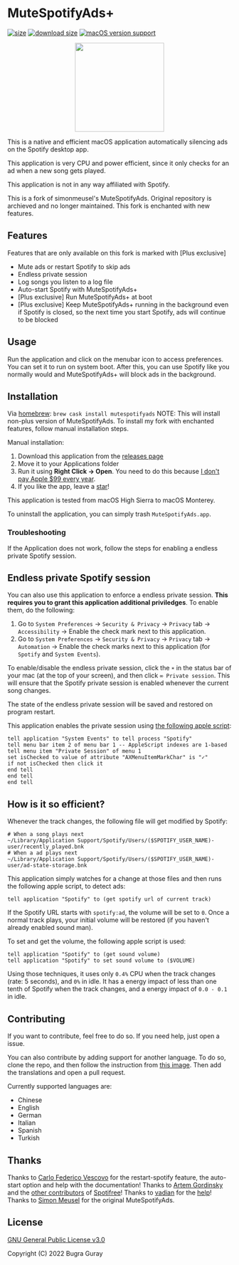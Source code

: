 # MuteSpotifyAds+


[![size](https://img.shields.io/badge/size-10.6%20MB-brightgreen.svg)](https://github.com/simonmeusel/MuteSpotifyAds/releases)
[![download size](https://img.shields.io/badge/download%20size-3.2%20MB-brightgreen.svg)](https://github.com/simonmeusel/MuteSpotifyAds/releases)
[![macOS version support](https://img.shields.io/badge/macOS-10.12--12.3-brightgreen.svg)](https://github.com/simonmeusel/MuteSpotifyAds/releases)

<p align="center"><img src="https://i.imgur.com/n12KjSw.png" height="200"></p>

This is a native and efficient macOS application automatically silencing ads on the Spotify desktop app.

This application is very CPU and power efficient, since it only checks for an ad when a new song gets played.

This application is not in any way affiliated with Spotify.

This is a fork of simonmeusel's MuteSpotifyAds. Original repository is archieved and no longer maintained. This fork is enchanted with new features.

## Features
Features that are only available on this fork is marked with [Plus exclusive] 
* Mute ads or restart Spotify to skip ads
* Endless private session
* Log songs you listen to a log file
* Auto-start Spotify with MuteSpotifyAds+
* [Plus exclusive] Run MuteSpotifyAds+ at boot
* [Plus exclusive] Keep MuteSpotifyAds+ running in the background even if Spotify is closed, so the next time you start Spotify, ads will continue to be blocked

## Usage

Run the application and click on the menubar icon to access preferences. You can set it to run on system boot. After this, you can use Spotify like you normally would and MuteSpotifyAds+ will block ads in the background.


## Installation

Via [homebrew](https://brew.sh/): `brew cask install mutespotifyads`
NOTE: This will install non-plus version of MuteSpotifyAds. To install my fork with enchanted features, follow manual installation steps.

Manual installation:

1. Download this application from the [releases page](https://github.com/CryptedBytes/MuteSpotifyAdsPlus/releases/)
2. Move it to your Applications folder
3. Run it using **Right Click -> Open**. You need to do this because [I don't pay Apple $99 every year](https://developer.apple.com/programs/).
4. If you like the app, leave a [star](https://github.com/CryptedBytes/MuteSpotifyAdsPlus/stargazers)!

This application is tested from macOS High Sierra to macOS Monterey.

To uninstall the application, you can simply trash `MuteSpotifyAds.app`.

### Troubleshooting

If the Application does not work, follow the steps for enabling a endless private Spotify session.

## Endless private Spotify session

You can also use this application to enforce a endless private session. **This requires you to grant this application additional priviledges**. To enable them, do the following:

1. Go to `System Preferences` → `Security & Privacy` → `Privacy` tab → `Accessibility` → Enable the check mark next to this application. 
2. Go to `System Preferences` → `Security & Privacy` → `Privacy` tab → `Automation` → Enable the check marks next to this application (for `Spotify` and `System Events`).

To enable/disable the endless private session, click the `☀︎` in the status bar of your mac (at the top of your screen), and then click `∞ Private session`. This will ensure that the Spotify private session is enabled whenever the current song changes.

The state of the endless private session will be saved and restored on program restart.

This application enables the private session using [the following apple script](https://stackoverflow.com/a/51068836/6286431):

```
tell application "System Events" to tell process "Spotify"
tell menu bar item 2 of menu bar 1 -- AppleScript indexes are 1-based
tell menu item "Private Session" of menu 1
set isChecked to value of attribute "AXMenuItemMarkChar" is "✓"
if not isChecked then click it
end tell
end tell
end tell
```

## How is it so efficient?

Whenever the track changes, the following file will get modified by Spotify:

```
# When a song plays next
~/Library/Application Support/Spotify/Users/($SPOTIFY_USER_NAME)-user/recently_played.bnk
# When a ad plays next
~/Library/Application Support/Spotify/Users/($SPOTIFY_USER_NAME)-user/ad-state-storage.bnk
```

This application simply watches for a change at those files and then runs the following apple script, to detect ads:

```
tell application "Spotify" to (get spotify url of current track)
```

If the Spotify URL starts with `spotify:ad`, the volume will be set to `0`. Once a normal track plays, your initial volume will be restored (if you haven't already enabled sound man).

To set and get the volume, the following apple script is used:

```
tell application "Spotify" to (get sound volume)
tell application "Spotify" to set sound volume to ($VOLUME)
```

Using those techniques, it uses only `0.4%` CPU when the track changes (rate: 5 seconds), and `0%` in idle. It has a energy impact of less than one tenth of Spotify when the track changes, and a energy impact of `0.0 - 0.1` in idle.

## Contributing

If you want to contribute, feel free to do so. If you need help, just open a issue.

You can also contribute by adding support for another language. To do so, clone the repo, and then follow the instruction from [this image](https://cdn-images-1.medium.com/max/1791/1*K2hxQs-c2Q8aZkgjCl6q4Q.png). Then add the translations and open a pull request.

Currently supported languages are:

* Chinese
* English
* German
* Italian
* Spanish
* Turkish

## Thanks

Thanks to [Carlo Federico Vescovo](https://github.com/cfvescovo) for the restart-spotify feature, the auto-start option and help with the documentation!
Thanks to [Artem Gordinsky](https://github.com/ArtemGordinsky/) and the [other contributors](https://github.com/ArtemGordinsky/Spotifree#thanks) of [Spotifree](https://github.com/ArtemGordinsky/Spotifree)!
Thanks to [vadian](https://stackoverflow.com/users/5044042/vadian) for the [help](https://stackoverflow.com/questions/51068410/osx-tick-menu-bar-checkbox/51068836#51068836)!
Thanks to [Simon Meusel](https://github.com/simonmeusel "Simon Meusel") for the original MuteSpotifyAds.

## License

[GNU General Public License v3.0](https://github.com/CryptedBytes/MuteSpotifyAdsPlus/blob/master/LICENSE)

Copyright (C) 2022 Bugra Guray
